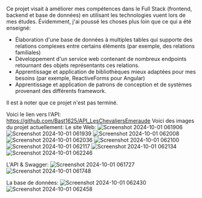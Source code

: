 Ce projet visait à améliorer mes compétences dans le Full Stack (frontend, backend et base de données) en utilisant les technologies vuent lors de mes études. 
Évidemment, j'ai poussé les choses plus loin que ce qui a été enseigné:
- Élaboration d'une base de données à multiples tables qui supporte des relations complexes entre certains éléments (par exemple, des relations familiales)
- Développement d'un service web contenant de nombreux endpoints retournant des objets représentants ces relations.
- Apprentissage et application de bibliothèques mieux adaptées pour mes besoins (par exemple, ReactiveForms pour Angular)
- Apprentissage et application de patrons de conception et de systèmes provenant des différents framework. 

Il est à noter que ce projet n'est pas terminé.

Voici le lien vers l'API: https://github.com/Bast1625/API_LesChevaliersEmeraude
Voici des images du projet actuellement:
Le site Web: 
![Screenshot 2024-10-01 061906](https://github.com/user-attachments/assets/229b68f5-16bb-47c5-a327-0cad53d781f5)
![Screenshot 2024-10-01 061939](https://github.com/user-attachments/assets/c92c1b38-551b-4a92-b0b1-8e10956b83f5)
![Screenshot 2024-10-01 062008](https://github.com/user-attachments/assets/6bce73fa-7349-402e-98a5-d0d7e5596ddd)
![Screenshot 2024-10-01 062036](https://github.com/user-attachments/assets/49b5859e-df1d-42a6-9bf6-e087a8ebfc2c)
![Screenshot 2024-10-01 062100](https://github.com/user-attachments/assets/66b23ed8-7a71-4240-8ec0-7dc81859f7d2)
![Screenshot 2024-10-01 062117](https://github.com/user-attachments/assets/6eb3b734-2def-430f-b929-b8855fdff0c9)
![Screenshot 2024-10-01 062134](https://github.com/user-attachments/assets/e8debe40-a5d8-4f44-8709-30a8118feda7)
![Screenshot 2024-10-01 062246](https://github.com/user-attachments/assets/94aa6480-a192-432f-9253-fd85d6a2c7b7)

L'API & Swagger:
![Screenshot 2024-10-01 061727](https://github.com/user-attachments/assets/c685b001-a028-4589-a552-87cc9a8f4d7a)
![Screenshot 2024-10-01 061748](https://github.com/user-attachments/assets/39b298bd-d585-48e0-8840-663732d7ba06)

La base de données:
![Screenshot 2024-10-01 062430](https://github.com/user-attachments/assets/ae524d73-c2df-479b-bcff-0044a07274f2)
![Screenshot 2024-10-01 062458](https://github.com/user-attachments/assets/b127d3a6-f5d0-4df7-a7fa-b73477e874ea)

